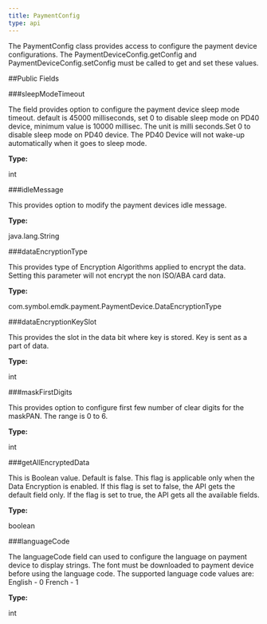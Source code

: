 ```yaml
---
title: PaymentConfig
type: api
---
```



The PaymentConfig class provides access to configure the payment device configurations.
 The PaymentDeviceConfig.getConfig and PaymentDeviceConfig.setConfig must be called to get and set these values.

##Public Fields

###sleepModeTimeout

The field provides option to configure the payment device sleep mode timeout. 
 default is 45000 milliseconds, set 0 to disable sleep mode on PD40 device, 
 minimum value is 10000 millisec. The unit is milli seconds.Set 0 to disable 
 sleep mode on PD40 device. The PD40 Device will not wake-up automatically when
 it goes to sleep mode.

**Type:**

int

###idleMessage

This provides option to modify the payment devices idle message.

**Type:**

java.lang.String

###dataEncryptionType

This provides type of Encryption Algorithms applied to encrypt the data.
 Setting this parameter will not encrypt the non ISO/ABA card data.

**Type:**

com.symbol.emdk.payment.PaymentDevice.DataEncryptionType

###dataEncryptionKeySlot

This provides the slot  in the data bit where key is stored.
 Key is sent as a part of data.

**Type:**

int

###maskFirstDigits

This provides option to configure first few number of clear digits for the maskPAN. The range is 0 to 6.

**Type:**

int

###getAllEncryptedData

This is Boolean value. Default is false. This flag is applicable only 
 when the Data Encryption is enabled.  If this flag is set to false, 
 the API gets the default field only. If the flag is set to true, the API
 gets all the available fields.

**Type:**

boolean

###languageCode

The languageCode field can used to configure the language on payment device to display strings. The font must be downloaded to payment device before using the language code. 
The supported language code values are:
English - 0
French - 1

**Type:**

int

